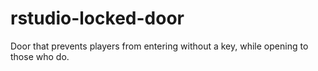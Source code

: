 # rstudio-locked-door
Door that prevents players from entering without a key, while opening to those who do.
